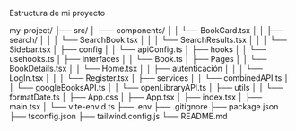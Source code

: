 Estructura de mi proyecto 

my-project/
├── src/
│   ├── components/
│   │   └── BookCard.tsx
│   │   ├── search/
│   │   │    └── SearchBook.tsx
│   │   │    └── SearchResults.tsx
│   │   │    └── Sidebar.tsx
│   ├── config
│   │   └── apiConfig.ts
│   ├── hooks
│   │   └── usehooks.ts
│   ├── interfaces
│   │   └── Book.ts
│   ├── Pages
│   │   └── BookDetails.tsx
│   │   └── Home.tsx
│   │   ├── autenticación
│   │   │    └── LogIn.tsx
│   │   │    └── Register.tsx
│   ├── services
│   │   └── combinedAPI.ts
│   │   └── googleBooksAPI.ts
│   │   └── openLibraryAPI.ts
│   ├── utils
│   │   └── formatDate.ts
│   ├── App.css
│   ├── App.tsx
│   ├── index.tsx
│   ├── main.tsx
│   └── vite-env.d.ts
├── .env
├── .gitignore
├── package.json
├── tsconfig.json
├── tailwind.config.js
└── README.md
